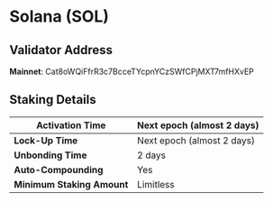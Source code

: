 # Solana (SOL)

## **Validator Address**

**Mainnet**: Cat8oWQiFfrR3c7BcceTYcpnYCzSWfCPjMXT7mfHXvEP

## Staking Details

| **Activation Time**        | Next epoch (almost 2 days) |
| -------------------------- | -------------------------- |
| **Lock-Up Time**           | Next epoch (almost 2 days) |
| **Unbonding Time**         | 2 days                     |
| **Auto-Compounding**       | Yes                        |
| **Minimum Staking Amount** | Limitless                  |

